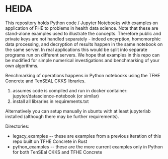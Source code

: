 # HEIDA

This repository holds Python code / Jupyter Notebooks with examples on application of FHE to problems in health data science. Note that these are stand-alone examples used to illustrate the concepts. Therefore public and private keys are not handled separately - indeed encyrption, homomorphic data processing, and decryption of results happen in the same notebook on the same server. In real applications this would be split into separate programs run on different servers. We hope that examples in this repo can be modified for simple numerical investigations and benchmarking of your own algorithms.

Benchmarking of operations happens in Python notebooks using the TFHE Concrete and TenSEAL CKKS libraries.

1. assumes code is compiled and run in docker container: jupyter/datascience-notebook (or similar)
2. install all libraries in requirements.txt

Alternatively you can setup manually in ubuntu with at least jupyterlab installed (although there may be further requirements).

Directories:
- legacy_examples -- these are examples from a previous iteration of this repo built on TFHE Concrete in Rust
- python_examples -- these are the more current examples only in Python for both TenSEal CKKS and TFHE Concrete
